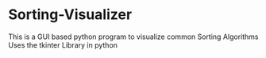 # Sorting-Visualizer
This is a GUI based python program to visualize common Sorting Algorithms Uses the tkinter Library in python

